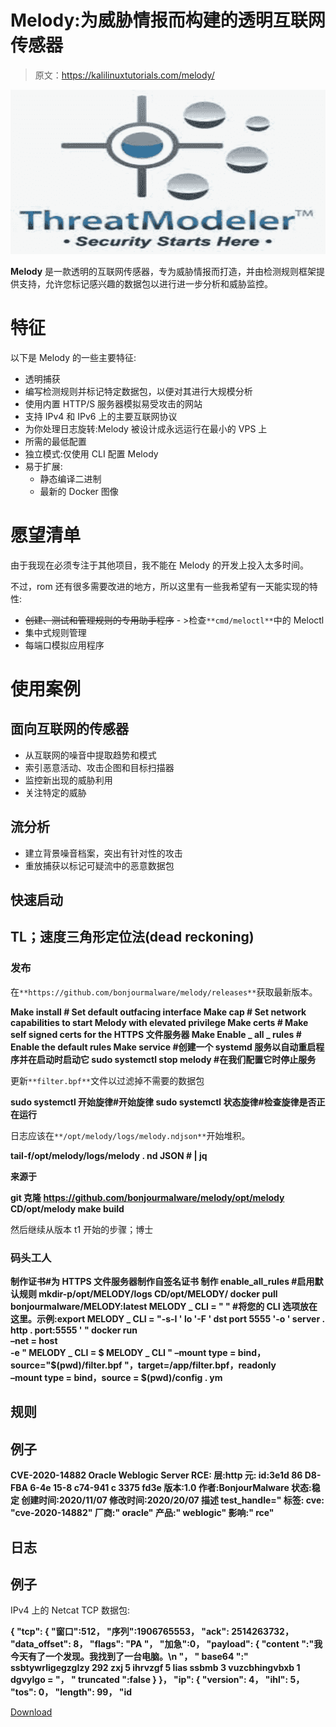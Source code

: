 # Melody:为威胁情报而构建的透明互联网传感器

> 原文：<https://kalilinuxtutorials.com/melody/>

[![](img/a474cad6ddfe22a22688db6c41d894fb.png)](https://blogger.googleusercontent.com/img/b/R29vZ2xl/AVvXsEjJ5Zux5wUPfI9byzdR0OuGtOneJFFeeC9NrMQRfh0A1bMOfSsCLqQJqJLb80Bxa84WciLsTYHoVmH4G7TlwqlIPJim6QL9xUQS6VbS9OdkFWzZ3pONp-tVmDkKFr8OjH4BQHEtMQnUKmDDc_gC4rMeZFCrNFeuStMhOiEF34vZYE73ZdTiOf7DBRda/s728/images.png)

**Melody** 是一款透明的互联网传感器，专为威胁情报而打造，并由检测规则框架提供支持，允许您标记感兴趣的数据包以进行进一步分析和威胁监控。

# 特征

以下是 Melody 的一些主要特征:

*   透明捕获
*   编写检测规则并标记特定数据包，以便对其进行大规模分析
*   使用内置 HTTP/S 服务器模拟易受攻击的网站
*   支持 IPv4 和 IPv6 上的主要互联网协议
*   为你处理日志旋转:Melody 被设计成永远运行在最小的 VPS 上
*   所需的最低配置
*   独立模式:仅使用 CLI 配置 Melody
*   易于扩展:
    *   静态编译二进制
    *   最新的 Docker 图像

# 愿望清单

由于我现在必须专注于其他项目，我不能在 Melody 的开发上投入太多时间。

不过，rom 还有很多需要改进的地方，所以这里有一些我希望有一天能实现的特性:

*   ~~创建、测试和管理规则的专用助手程序~~ - >检查`**cmd/meloctl**`中的 Meloctl
*   集中式规则管理
*   每端口模拟应用程序

# 使用案例

## 面向互联网的传感器

*   从互联网的噪音中提取趋势和模式
*   索引恶意活动、攻击企图和目标扫描器
*   监控新出现的威胁利用
*   关注特定的威胁

## 流分析

*   建立背景噪音档案，突出有针对性的攻击
*   重放捕获以标记可疑流中的恶意数据包

## 快速启动

## TL；速度三角形定位法(dead reckoning)

### 发布

在`**https://github.com/bonjourmalware/melody/releases**`获取最新版本。

**Make install # Set default outfacing interface
Make cap # Set network capabilities to start Melody with elevated privilege
Make certs # Make self signed certs for the HTTPS 文件服务器
Make Enable _ all _ rules # Enable the default rules
Make service #创建一个 systemd 服务以自动重启程序并在启动时启动它
sudo systemctl stop melody #在我们配置它时停止服务**

更新`**filter.bpf**`文件以过滤掉不需要的数据包

**sudo systemctl 开始旋律#开始旋律
sudo systemctl 状态旋律#检查旋律是否正在运行**

日志应该在`**/opt/melody/logs/melody.ndjson**`开始堆积。

**tail-f/opt/melody/logs/melody . nd JSON # | jq**

**来源于**

**git 克隆 https://github.com/bonjourmalware/melody/opt/melody
CD/opt/melody
make build**

然后继续从版本 t1 开始的步骤；博士

### 码头工人

**制作证书#为 HTTPS 文件服务器制作自签名证书
制作 enable_all_rules #启用默认规则
mkdir-p/opt/MELODY/logs
CD/opt/MELODY/
docker pull bonjourmalware/MELODY:latest
MELODY _ CLI = " " #将您的 CLI 选项放在这里。示例:export MELODY _ CLI = "-s-I ' lo '-F ' dst port 5555 '-o ' server . http . port:5555 ' "
docker run \
–net = host \
-e " MELODY _ CLI = $ MELODY _ CLI "
–mount type = bind，source="$(pwd)/filter.bpf "，target=/app/filter.bpf，readonly \
–mount type = bind，source = $(pwd)/config . ym**

## 规则

## 例子

**CVE-2020-14882 Oracle Weblogic Server RCE:
层:http
元:
id:3e1d 86 D8-FBA 6-4e 15-8 c74-941 c 3375 fd3e
版本:1.0
作者:BonjourMalware
状态:稳定
创建时间:2020/11/07
修改时间:2020/20/07
描述 test_handle="
标签:
cve: "cve-2020-14882"
厂商:" oracle"
产品:" weblogic"
影响:" rce"**

## 日志

## 例子

IPv4 上的 Netcat TCP 数据包:

**{
"tcp": {
"窗口":512，
"序列":1906765553，
"ack": 2514263732，
"data_offset": 8，
"flags": "PA "，
"加急":0，
"payload": {
"content ":"我今天有了一个发现。我找到了一台电脑。\n "，
" base64 ":" ssbtywrligegzglzy 292 zxj 5 ihrvzgf 5 lias ssbmb 3 vuzcbhingvbxb 1 dgvylgo = "，
" truncated ":false
}
}，
"ip": {
"version": 4，
"ihl": 5，
"tos": 0，
"length": 99，
"id**

[Download](https://github.com/bonjourmalware/melody)